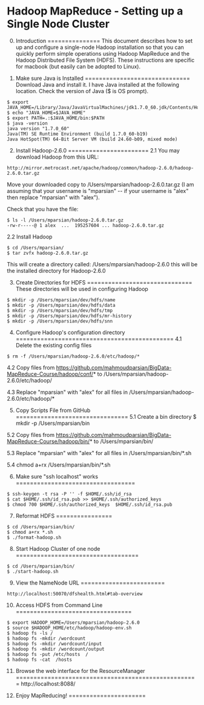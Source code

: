 Hadoop MapReduce - Setting up a Single Node Cluster
===================================================

0. Introduction
===============
This document describes how to set up and configure a single-node Hadoop 
installation so that you can quickly perform simple operations using Hadoop 
MapReduce and the Hadoop Distributed File System (HDFS). These instructions
are specific for macbook (but easily can be adopted to Linux).


1. Make sure Java is Installed
==============================
Download Java and install it. I have Java installed at the following location.
Check the version of Java ($ is OS prompt).

````
$ export JAVA_HOME=/Library/Java/JavaVirtualMachines/jdk1.7.0_60.jdk/Contents/Home
$ echo "JAVA_HOME=$JAVA_HOME"
$ export PATH=.:$JAVA_HOME/bin:$PATH
$ java -version
java version "1.7.0_60"
Java(TM) SE Runtime Environment (build 1.7.0_60-b19)
Java HotSpot(TM) 64-Bit Server VM (build 24.60-b09, mixed mode)
````

2. Install Hadoop-2.6.0 
=======================
2.1 You may download Hadoop from this URL: 

````
http://mirror.metrocast.net/apache/hadoop/common/hadoop-2.6.0/hadoop-2.6.0.tar.gz
````

Move your downloaded copy to /Users/mparsian/hadoop-2.6.0.tar.gz (I am assuming 
that your username is "mparsian" -- if your username is "alex" then replace 
"mparsian" with "alex").

Check that you have the file:

````
$ ls -l /Users/mparsian/hadoop-2.6.0.tar.gz
-rw-r-----@ 1 alex  ...  195257604 ... hadoop-2.6.0.tar.gz
````

2.2 Install Hadoop

````
$ cd /Users/mparsian/
$ tar zvfx hadoop-2.6.0.tar.gz
````

This will create a directory called: /Users/mparsian/hadoop-2.6.0
this will be the installed directory for Hadoop-2.6.0


3. Create Directories for HDFS
==============================
These directories will be used in configuring Hadoop

````
$ mkdir -p /Users/mparsian/dev/hdfs/name
$ mkdir -p /Users/mparsian/dev/hdfs/data
$ mkdir -p /Users/mparsian/dev/hdfs/tmp
$ mkdir -p /Users/mparsian/dev/hdfs/mr-history
$ mkdir -p /Users/mparsian/dev/hdfs/snn
````

4. Configure Hadoop's configuration directory
=============================================
4.1 Delete the existing config files

````
$ rm -f /Users/mparsian/hadoop-2.6.0/etc/hadoop/*
````

4.2 Copy files from https://github.com/mahmoudparsian/BigData-MapReduce-Course/hadoop/conf/* 
to /Users/mparsian/hadoop-2.6.0/etc/hadoop/

4.3 Replace "mparsian" with "alex" for all files in 
/Users/mparsian/hadoop-2.6.0/etc/hadoop/*


5. Copy Scripts File from GitHub
================================
5.1 Create a bin directory
$ mkdir -p /Users/mparsian/bin

5.2 Copy files from https://github.com/mahmoudparsian/BigData-MapReduce-Course/hadoop/bin/* 
to /Users/mparsian/bin/

5.3 Replace "mparsian" with "alex" for all files in 
/Users/mparsian/bin/*.sh

5.4
chmod a+rx  /Users/mparsian/bin/*.sh

6. Make sure "ssh localhost" works
==================================

````
$ ssh-keygen -t rsa -P '' -f $HOME/.ssh/id_rsa
$ cat $HOME/.ssh/id_rsa.pub >> $HOME/.ssh/authorized_keys
$ chmod 700 $HOME/.ssh/authorized_keys  $HOME/.ssh/id_rsa.pub
````

7. Reformat HDFS
================

````
$ cd /Users/mparsian/bin/
$ chmod a+rx *.sh
$ ./format-hadoop.sh
````


8. Start Hadoop Cluster of one node
===================================

````
$ cd /Users/mparsian/bin/
$ ./start-hadoop.sh
````

9. View the NameNode URL
========================
````
http://localhost:50070/dfshealth.html#tab-overview
````

10. Access HDFS from Command Line
=================================

````
$ export HADOOP_HOME=/Users/mparsian/hadoop-2.6.0
$ source $HADOOP_HOME/etc/hadoop/hadoop-env.sh
$ hadoop fs -ls /
$ hadoop fs -mkdir /wordcount
$ hadoop fs -mkdir /wordcount/input
$ hadoop fs -mkdir /wordcount/output
$ hadoop fs -put /etc/hosts  /
$ hadoop fs -cat  /hosts
````

11. Browse the web interface for the ResourceManager
====================================================
http://localhost:8088/


12. Enjoy MapReducing!
======================



